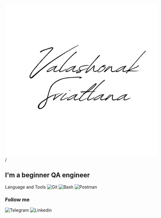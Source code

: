 ![Header](https://github.com/vsi1991/vsi1991/blob/main/assets/SVIATLANA%20VALASHONAK.png)/

## I'm a beginner QA engineer 

Language and Tools
![Git](https://img.shields.io/badge/Git-black?style-for-the-badge)
![Bash](https://img.shields.io/badge/Bash-black?style-for-the-badge)
![Postman](https://img.shields.io/badge/Postman-black?style-for-the-badge)

### Follow me
![Telegram](https://img.shields.io/badge/Telegram-blue?style-for-the-badge)
![Linkedin](https://img.shields.io/badge/Linkedin-blue?style-for-the-badge)
